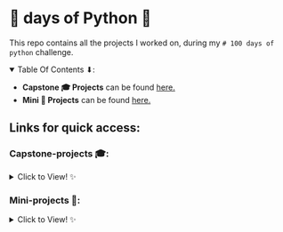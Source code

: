 # 💯 days of Python 🐍

This repo contains all the projects I worked on, during my ```# 100 days of python``` challenge.
<br>


<details open><summary>Table Of Contents ⬇:</summary>

* **Capstone 🎓 Projects** can be found [here.](#capstone-projects)
* **Mini 🤏 Projects**  can be found [here.](#mini-projects)

</details>

## Links for quick access:

### Capstone-projects 🎓:

<details><summary>Click to View! ✨</summary>

| Day | Project                                                             |
|-----|---------------------------------------------------------------------|
| 11  | [The Blackjack Game](11_20/day-11)                                  |
| 23  | [Turtle Crossing](21_30/day-23/turtle-crossing)                     |
| 31  | [Flash Cards App](31_40/day-31/flash-cards)                         |
| 40  | [The Flight Club](31_40/day-40)                                     |
| 53  | [Automated Data Entry Job](51_60/day-53/auto-data-entry)            |
| 69  | [Personal Blog - Users & Comments](61_70/day-69/blog-project-users) |

</details>

### Mini-projects 🤏:

<details><summary>Click to View! ✨</summary>

| Day | Project                                                                      |
|-----|------------------------------------------------------------------------------|
| 1   | [Band Name Generator](01_10/day-1)                                            |
| 2   | [Tip Calculator](01_10/day-2)                                                 |
| 3   | [Treasure Island](01_10/day-3)                                                |
| 4   | [Rock/Paper/Scissors](01_10/day-4)                                            |
| 5   | [Basic Password Generator](01_10/day-5)                                       |
| 6   | [Python Functions: Reeborg's Maze](01_10/day-6)                               |
| 7   | [Hangman](01_10/day-7/hangman-game-final)                                     |
| 8   | [Caesar Cipher](01_10/day-8)                                                  |
| 9   | [Secret Auction](01_10/day-9/silent-auction)                                  |
| 10  | [Calculator](01_10/day-10/calculator)                                         |
| 12  | [The Number Guessing Game](11_20/day-12)                                     |
| 13  | [Debugging Day](11_20/day-13)                                                |
| 14  | [The Higher/Lower Game](11_20/day-14)                                        |
| 15  | [The Coffee Machine](11_20/day-15)                                           |
| 16  | [The OOPS Coffee Machine](11_20/day-16)                                      |
| 17  | [The Quiz Project](11_20/day-17/the_quiz_game)                               |
| 18  | [The Hirst Paining](11_20/day-18)                                            |
| 19  | [Etch-A-Sketch](11_20/day-19)                                                |
| 20  | [Snake Game (Part)](11_20/day-20)                                            |
| 21  | [Snake Game (Final)](21_30/day-21/snake-game)                                |
| 22  | [Pong Game](21_30/day-22/pong-game)                                          |
| 24  | [Mail Merge](21_30/day-24/mail-merge)                                        |
| 25  | [US States Guessing game](21_30/day-25/us-states-guessing-game)              |
| 26  | [NATO Alphabet](21_30/day-26/NATO-alphabet-project)                          |
| 27  | [Miles and Kilometers Converter with GUI](21_30/day-27)                      |
| 28  | [Pomodoro GUI App](21_30/day-28/pomodoro-gui)                                |
| 29  | [Password Manager GUI App](21_30/day-29/pass-manager-gui)                    |
| 30  | [Password Manager (Improved)](21_30/day-30/pass-manager-gui-improved)        |
| 32  | [Birthday Wisher - Email](31_40/day-32/automated-birthday-mailer)            |
| 33  | [ISS Overhead - API Used](31_40/day-33/iss-overhead)                         |
| 34  | [Quiz Game with UI - API used](31_40/day-34/quiz-api)                        |
| 35  | [Rain Check Alert](31_40/day-35)                                             |
| 36  | [Stock Price Tracker - SMS Alert](31_40/day-36/stock-price-tracker)          |
| 37  | [Habit Tracker API](31_40/day-37/habit-tracker)                              |
| 38  | [Exercise Tracker using Google Sheets](31_40/day-38)                         |
| 39  | [Part 1 of Flight Tracker](31_40/day-39/flight-tracker)                      |
| 41  | [Web Foundations - Intro to HTML](41_50/day-41/1-index.html)                 |
| 42  | [Web Foundations - Intermediate HTML](41_50/day-42)                          |
| 43  | [Web Foundations - Intro to CSS](41_50/day-43)                               |
| 44  | [Web Foundations - Intermediate CSS](41_50/day-44)                           |
| 45  | [Web Scraping with Beautiful Soup](41_50/day-45/100-movies-to-watch)         |       
| 46  | [Spotify Time Machine](41_50/day-46/time-machine)                            |
| 47  | [Amazon Price Tracker](41_50/day-47/amazon-price-tracker)                    |
| 48  | [Cookie Clicker](41_50/day-48/cookie-clicker)                                |
| 49  | [Automated Job Saver - LinkedIN](41_50/day-49/auto-job-save-linkedin)        |
| 50  | [Semi-Automated Tinder Swipe Bot](41_50/day-50/tinder-swipe-bot)             |
| 51  | [Twitter Complain Bot](51_60/day-51/twitter-complain-bot)                    |
| 52  | [Instagram Follower Bot](51_60/day-52/instagram-bot)                         |
| 54  | [Intro to Flask](51_60/day-54/first-flask)                                   |
| 55  | [Higher/Lower URL game](51_60/day-55/higher-lower-url-game)                  |
| 56  | [Name Card - Flask](51_60/day-56/name-card-website)                          |
| 57  | [Blog project part 1](51_60/day-57/blog-project-part-1)                      |
| 58  | [Bootstrap Foundation](51_60/day-58/bootstrap-foundation)                    |
| 59  | [Blog project part 2](51_60/day-59/blog-project-part-2)                      |
| 60  | [Personal Blog with Flask](51_60/day-60/blog-project-final)                  |
| 61  | [WTF forms using bootstrap](61_70/day-61/wtf-bootstrap-forms)                |
| 62  | [Coffee Shop Website](61_70/day-62/coffee-and-wifi)                          |
| 63  | [Library Website](61_70/day-63/library)                                      |
| 64  | [My Top Movies Website](61_70/day-64/top-movies-website)                     |
| 65  | [Dedicated to Web Design](61_70/day-65)                                      |
| 66  | [Cafe & Wifi API - RESTful API from scratch](61_70/day-66/cafe-API)          |
| 67  | [RESTful Blog](61_70/day-67/RESTful-blog)                                    |
| 68  | [Authentication with Flask](61_70/day-68/auth-with-flask)                    |

</details>
